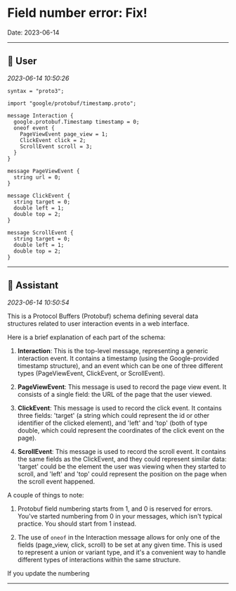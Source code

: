 # Field number error: Fix!

Date: 2023-06-14

---

## 👤 User
*2023-06-14 10:50:26*

```
syntax = "proto3";

import "google/protobuf/timestamp.proto";

message Interaction {
  google.protobuf.Timestamp timestamp = 0;
  oneof event {
    PageViewEvent page_view = 1;
    ClickEvent click = 2;
    ScrollEvent scroll = 3;
  }
}

message PageViewEvent {
  string url = 0;
}

message ClickEvent {
  string target = 0;
  double left = 1;
  double top = 2;
}

message ScrollEvent {
  string target = 0;
  double left = 1;
  double top = 2;
}
```

---

## 🤖 Assistant
*2023-06-14 10:50:54*

This is a Protocol Buffers (Protobuf) schema defining several data structures related to user interaction events in a web interface.

Here is a brief explanation of each part of the schema:

1. **Interaction**: This is the top-level message, representing a generic interaction event. It contains a timestamp (using the Google-provided timestamp structure), and an event which can be one of three different types (PageViewEvent, ClickEvent, or ScrollEvent).

2. **PageViewEvent**: This message is used to record the page view event. It consists of a single field: the URL of the page that the user viewed.

3. **ClickEvent**: This message is used to record the click event. It contains three fields: 'target' (a string which could represent the id or other identifier of the clicked element), and 'left' and 'top' (both of type double, which could represent the coordinates of the click event on the page).

4. **ScrollEvent**: This message is used to record the scroll event. It contains the same fields as the ClickEvent, and they could represent similar data: 'target' could be the element the user was viewing when they started to scroll, and 'left' and 'top' could represent the position on the page when the scroll event happened.

A couple of things to note:

1. Protobuf field numbering starts from 1, and 0 is reserved for errors. You've started numbering from 0 in your messages, which isn't typical practice. You should start from 1 instead.

2. The use of `oneof` in the Interaction message allows for only one of the fields (page_view, click, scroll) to be set at any given time. This is used to represent a union or variant type, and it's a convenient way to handle different types of interactions within the same structure.

If you update the numbering

---
